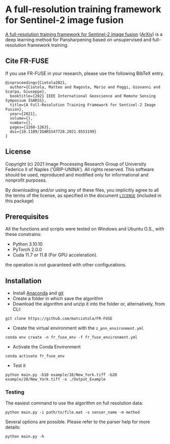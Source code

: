 # A full-resolution training framework for Sentinel-2 image fusion

[A full-resolution training framework for Sentinel-2 image fusion](https://ieeexplore.ieee.org/document/9553199) ([ArXiv](https://arxiv.org/abs/2111.08334)) is 
a deep learning method for Pansharpening based on unsupervised and full-resolution framework training.

## Cite FR-FUSE

If you use FR-FUSE in your research, please use the following BibTeX entry.

```
@inproceedings{Ciotola2021,
  author={Ciotola, Matteo and Ragosta, Mario and Poggi, Giovanni and Scarpa, Giuseppe},
  booktitle={2021 IEEE International Geoscience and Remote Sensing Symposium IGARSS}, 
  title={A Full-Resolution Training Framework for Sentinel-2 Image Fusion}, 
  year={2021},
  volume={},
  number={},
  pages={1260-1263},
  doi={10.1109/IGARSS47720.2021.9553199}
}
```
 
## License
Copyright (c) 2021 Image Processing Research Group of University Federico II of Naples ('GRIP-UNINA').
All rights reserved.
This software should be used, reproduced and modified only for informational and nonprofit purposes.

By downloading and/or using any of these files, you implicitly agree to all the
terms of the license, as specified in the document [`LICENSE`](https://github.com/matciotola/FR-FUSE/LICENSE.txt)
(included in this package) 

## Prerequisites
All the functions and scripts were tested on Windows and Ubuntu O.S., with these constrains:

- Python 3.10.10 
- PyTorch 2.0.0
-  Cuda 11.7 or 11.8 (For GPU acceleration).

the operation is not guaranteed with other configurations.

## Installation

- Install [Anaconda](https://www.anaconda.com/products/individual) and [git](https://git-scm.com/downloads) 
- Create a folder in which save the algorithm
- Download the algorithm and unzip it into the folder or, alternatively, from CLI:

```
git clone https://github.com/matciotola/FR-FUSE
```

- Create the virtual environment with the `z_pnn_environment.yml`

```
conda env create -n fr_fuse_env -f fr_fuse_environment.yml
```

- Activate the Conda Environment

```
conda activate fr_fuse_env
```

- Test it 

```
python main.py -b10 example/10/New_York.tiff -b20 example/20/New_York.tiff -o ./Output_Example
```

### Testing
The easiest command to use the algorithm on full resolution data:

```
python main.py -i path/to/file.mat -s sensor_name -m method
```
Several options are possible. Please refer to the parser help for more details:

```
python main.py -h
```
